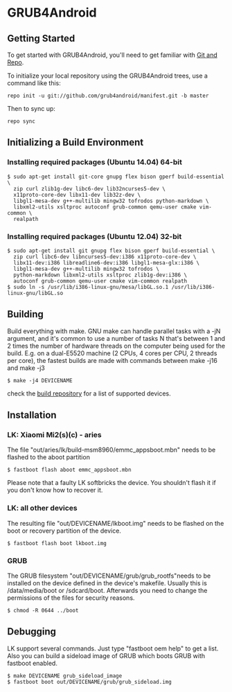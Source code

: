 # GRUB4Android

## Getting Started

To get started with GRUB4Android, you'll need to get
familiar with [Git and Repo](http://source.android.com/source/using-repo.html).

To initialize your local repository using the GRUB4Android trees, use a command like this:

    repo init -u git://github.com/grub4android/manifest.git -b master

Then to sync up:

    repo sync


## Initializing a Build Environment

###  Installing required packages (Ubuntu 14.04) 64-bit
    $ sudo apt-get install git-core gnupg flex bison gperf build-essential \
      zip curl zlib1g-dev libc6-dev lib32ncurses5-dev \
      x11proto-core-dev libx11-dev lib32z-dev \
      libgl1-mesa-dev g++-multilib mingw32 tofrodos python-markdown \
      libxml2-utils xsltproc autoconf grub-common qemu-user cmake vim-common \
      realpath

### Installing required packages (Ubuntu 12.04) 32-bit
    $ sudo apt-get install git gnupg flex bison gperf build-essential \
      zip curl libc6-dev libncurses5-dev:i386 x11proto-core-dev \
      libx11-dev:i386 libreadline6-dev:i386 libgl1-mesa-glx:i386 \
      libgl1-mesa-dev g++-multilib mingw32 tofrodos \
      python-markdown libxml2-utils xsltproc zlib1g-dev:i386 \
      autoconf grub-common qemu-user cmake vim-common realpath
    $ sudo ln -s /usr/lib/i386-linux-gnu/mesa/libGL.so.1 /usr/lib/i386-linux-gnu/libGL.so


## Building
Build everything with make. GNU make can handle parallel tasks with a -jN argument, and it's common to use a number of tasks N that's between 1 and 2 times the number of hardware threads on the computer being used for the build. E.g. on a dual-E5520 machine (2 CPUs, 4 cores per CPU, 2 threads per core), the fastest builds are made with commands between make -j16 and make -j3

    $ make -j4 DEVICENAME

check the [build repository](https://github.com/grub4android/build/tree/master/devices) for a list of supported devices.

## Installation
### LK: Xiaomi Mi2(s)(c) - aries
The file "out/aries/lk/build-msm8960/emmc_appsboot.mbn" needs to be flashed to the aboot partition

    $ fastboot flash aboot emmc_appsboot.mbn

Please note that a faulty LK softbricks the device. You shouldn't flash it if you don't know how to recover it.

### LK: all other devices
The resulting file "out/DEVICENAME/lkboot.img" needs to be flashed on the boot or recovery partition of the device.

    $ fastboot flash boot lkboot.img

### GRUB
The GRUB filesystem "out/DEVICENAME/grub/grub_rootfs"needs to be installed on the device defined in the device's makefile.
Usually this is /data/media/boot or /sdcard/boot.
Afterwards you need to change the permissions of the files for security reasons.

    $ chmod -R 0644 ../boot

## Debugging
LK support several commands. Just type "fastboot oem help" to get a list.
Also you can build a sideload image of GRUB which boots GRUB with fastboot enabled.

    $ make DEVICENAME grub_sideload_image
    $ fastboot boot out/DEVICENAME/grub/grub_sideload.img
